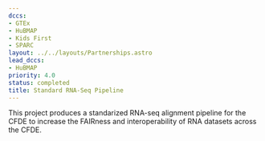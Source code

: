 ```yaml
---
dccs:
- GTEx
- HuBMAP
- Kids First
- SPARC
layout: ../../layouts/Partnerships.astro
lead_dccs:
- HuBMAP
priority: 4.0
status: completed
title: Standard RNA-Seq Pipeline
---
```

This project produces a standarized RNA-seq alignment pipeline for the CFDE to increase the FAIRness and interoperability of RNA datasets across the CFDE.